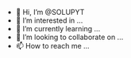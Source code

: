 - 👋 Hi, I’m @SOLUPYT
- 👀 I’m interested in ...
- 🌱 I’m currently learning ...
- 💞️ I’m looking to collaborate on ...
- 📫 How to reach me ...

<!---
SOLUPYT/SOLUPYT is a ✨ special ✨ repository because its `README.md` (this file) appears on your GitHub profile.
You can click the Preview link to take a look at your changes.
--->
